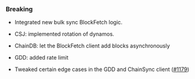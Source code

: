 ### Breaking

- Integrated new bulk sync BlockFetch logic.

- CSJ: implemented rotation of dynamos.

- ChainDB: let the BlockFetch client add blocks asynchronously

- GDD: added rate limit

- Tweaked certain edge cases in the GDD and ChainSync client ([#1179](https://github.com/IntersectMBO/ouroboros-consensus/pull/1179))
